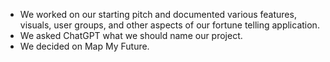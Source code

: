 - We worked on our starting pitch and documented various features, visuals, user groups, and other aspects of our fortune telling application.
- We asked ChatGPT what we should name our project.
- We decided on Map My Future.

